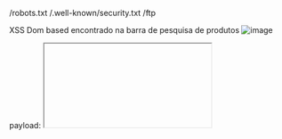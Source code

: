 /robots.txt
/.well-known/security.txt
/ftp

XSS Dom based encontrado na barra de pesquisa de produtos
![image](https://github.com/user-attachments/assets/3953128b-66fc-46eb-abbc-e779822f0110)


payload: <iframe src="javascript:alert('teste')">
